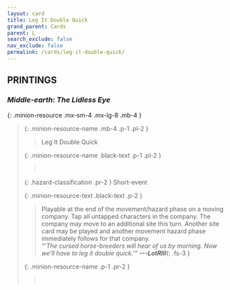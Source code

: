 ```yaml
---
layout: card
title: Leg It Double Quick
grand_parent: Cards
parent: L
search_exclude: false
nav_exclude: false
permalink: /cards/leg-it-double-quick/
---
```


## PRINTINGS


### _Middle-earth: The Lidless Eye_

{: .minion-resource .mx-sm-4 .mx-lg-8 .mb-4 }
> {: .minion-resource-name .mb-4 .p-1 .pl-2 }
> > <div class="hazard-mp"></div>
> > <div class="card-name">Leg It Double Quick</div>
>
> {: .minion-resource-name .black-text .p-1 .pl-2 }
> > &nbsp;
>
> {: .hazard-classification .pr-2 }
> Short-event
>
> {: .minion-resource-text .black-text .p-2 }
> > Playable at the end of the movement/hazard phase on a moving company. Tap all untapped characters in the company. The company may move to an additional site this turn. Another site card may be played and another movement hazard phase immediately follows for that company.   <br>_“‘The cursed horse-breeders will hear of us by morning. Now we'll have to leg it double quick.’”_ ***---&#65279;LotRIII***{: .fs-3 }  
> 
> {: .minion-resource-name .p-1 .pr-2 }
> > <div class="card-shield"></div>
> > <div class="card-corruption-white">&nbsp;</div>
